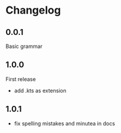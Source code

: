 # Changelog

## 0.0.1
Basic grammar

## 1.0.0
First release
* add .kts as extension

## 1.0.1
* fix spelling mistakes and minutea in docs
